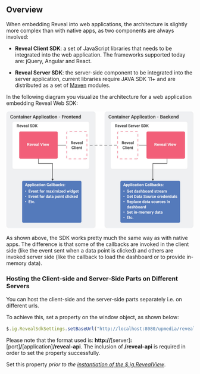 ## Overview

When embedding Reveal into web applications, the architecture is slightly more complex than with native apps, as two components are always involved:

  - **Reveal Client SDK**: a set of JavaScript libraries that needs to be integrated into the web application. The frameworks supported today are: jQuery, Angular and React.

  - **Reveal Server SDK**: the server-side component to be integrated into the server application, current libraries require JAVA SDK 11+ and are distributed as a set of [Maven](https://maven.apache.org/what-is-maven.html) modules.

In the following diagram you visualize the architecture for a web application embedding Reveal Web SDK:

<img src="images/sdk_web_diagram_web.png" alt="Reveal Web Architecture diagram" class="responsive-img"/>

As shown above, the SDK works pretty much the same way as with native apps. The difference is that some of the callbacks are invoked in the client side (like the event sent when a data point is clicked) and others are invoked server side (like the callback to load the dashboard or to provide in-memory data).

<a name='host-client-server-separate'></a>
### Hosting the Client-side and Server-Side Parts on Different Servers

You can host the client-side and the server-side parts separately i.e. on different urls.

To achieve this, set a property on the window object, as shown below:

``` js
$.ig.RevealSdkSettings.setBaseUrl("http://localhost:8080/upmedia/reveal-api");
```

Please note that the format used is: **http://**[server]**:**[port]**/**[application]**/reveal-api**. The inclusion of **/reveal-api** is required in order to set the property successfully.

Set this property *prior to the* [*instantiation of the $.ig.RevealView*](~/en/developer/web-sdk/setup-configuration.html#instantiating-the-web-client-sdk).